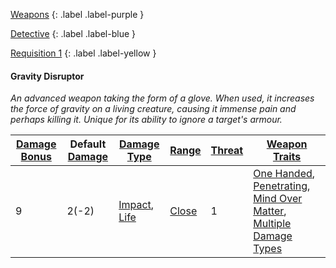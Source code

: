 
[Weapons](Game/Core/Weapons)
{: .label .label-purple }

[Detective](Game/Detective)
{: .label .label-blue }

[Requisition 1](Game/Deployment#Requisition)
{: .label .label-yellow }
#### Gravity Disruptor
*An advanced weapon taking the form of a glove. When used, it increases the force of gravity on a living creature, causing it immense pain and perhaps killing it. Unique for its ability to ignore a target's armour.*

| [Damage Bonus](Game/Core/Weapons#Damage%20Bonus) | Default [Damage](Game/Core/Weapons#Calculating%20Damage) | [Damage Type](Game/Core/Weapons#Damage%20Type) | [Range](Game/Core/Weapons#Range) | [Threat](Game/Core/Weapons#Threat) | [Weapon Traits](Game/Core/Weapon-Traits)                                                                                                                                                                                         |
| ------------------------------------------------ | -------------------------------------------------------- | ---------------------------------------------- | -------------------------------- | ---------------------------------- | -------------------------------------------------------------------------------------------------------------------------------------------------------------------------------------------------------------------------------- |
| 9                                                | 2(-2)                                                    | [Impact](Game/Core/Injury#Impact), [Life](Game/Core/Injury#Life)                                               | [Close](Game/Core/Movement#Close)                                 | 1                                   | [One Handed](Game/Core/Weapon-Traits#One%20Handed), [Penetrating](Game/Core/Weapon-Traits#Penetrating), [Mind Over Matter](Game/Core/Weapon-Traits#Mind%20Over%20Matter), [Multiple Damage Types](Game/Core/Weapon-Traits#Multiple%20Damage%20Types) |
